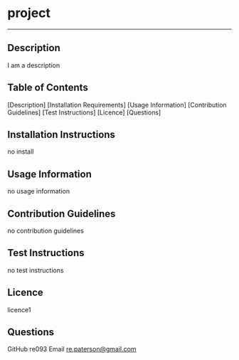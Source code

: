 # project
---

## Description
I am a description

## Table of Contents
[Description]
[Installation Requirements]
[Usage Information]
[Contribution Guidelines]
[Test Instructions]
[Licence]
[Questions]

## Installation Instructions
no install

## Usage Information
no usage information

## Contribution Guidelines
no contribution guidelines

## Test Instructions
no test instructions

## Licence
licence1

## Questions
GitHub re093
Email re.paterson@gmail.com

